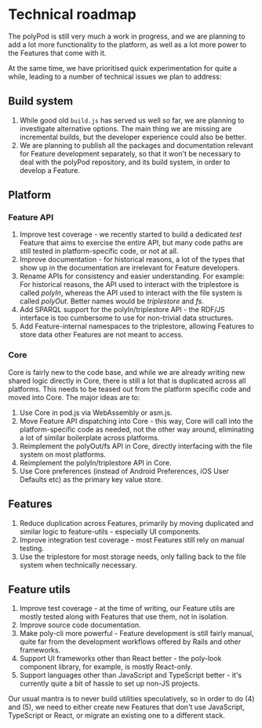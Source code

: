 # Technical roadmap

The polyPod is still very much a work in progress, and we are planning to add a
lot more functionality to the platform, as well as a lot more power to the
Features that come with it.

At the same time, we have prioritised quick experimentation for quite a while,
leading to a number of technical issues we plan to address:

## Build system

1. While good old `build.js` has served us well so far, we are planning to
   investigate alternative options. The main thing we are missing are
   incremental builds, but the developer experience could also be better.
2. We are planning to publish all the packages and documentation relevant for
   Feature development separately, so that it won't be necessary to deal with
   the polyPod repository, and its build system, in order to develop a Feature.

## Platform

### Feature API

1. Improve test coverage - we recently started to build a dedicated _test_
   Feature that aims to exercise the entire API, but many code paths are still
   tested in platform-specific code, or not at all.
2. Improve documentation - for historical reasons, a lot of the types that show
   up in the documentation are irrelevant for Feature developers.
3. Rename APIs for consistency and easier understanding. For example: For
   historical reasons, the API used to interact with the triplestore is called
   _polyIn_, whereas the API used to interact with the file system is called
   _polyOut_. Better names would be _triplestore_ and _fs_.
4. Add SPARQL support for the polyIn/triplestore API - the RDF/JS interface is
   too cumbersome to use for non-trivial data structures.
5. Add Feature-internal namespaces to the triplestore, allowing Features to
   store data other Features are not meant to access.

### Core

Core is fairly new to the code base, and while we are already writing new shared
logic directly in Core, there is still a lot that is duplicated across all
platforms. This needs to be teased out from the platform specific code and moved
into Core. The major ideas are to:

1. Use Core in pod.js via WebAssembly or asm.js.
2. Move Feature API dispatching into Core - this way, Core will call into the
   platform-specific code as needed, not the other way around, eliminating a lot
   of similar boilerplate across platforms.
3. Reimplement the polyOut/fs API in Core, directly interfacing with the file
   system on most platforms.
4. Reimplement the polyIn/triplestore API in Core.
5. Use Core preferences (instead of Android Preferences, iOS User Defaults etc)
   as the primary key value store.

## Features

1. Reduce duplication across Features, primarily by moving duplicated and
   similar logic to feature-utils - especially UI components.
2. Improve integration test coverage - most Features still rely on manual
   testing.
3. Use the triplestore for most storage needs, only falling back to the file
   system when technically necessary.

## Feature utils

1. Improve test coverage - at the time of writing, our Feature utils are mostly
   tested along with Features that use them, not in isolation.
2. Improve source code documentation.
3. Make poly-cli more powerful - Feature development is still fairly manual,
   quite far from the development workflows offered by Rails and other
   frameworks.
4. Support UI frameworks other than React better - the poly-look component
   library, for example, is mostly React-only.
5. Support languages other than JavaScript and TypeScript better - it's
   currently quite a bit of hassle to set up non-JS projects.

Our usual mantra is to never build utilities speculatively, so in order to do
(4) and (5), we need to either create new Features that don't use JavaScript,
TypeScript or React, or migrate an existing one to a different stack.
